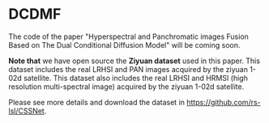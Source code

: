 # DCDMF
The code of the paper "Hyperspectral and Panchromatic images Fusion Based on The Dual Conditional Diffusion Model" will be coming soon.

**Note that** we have open source the **Ziyuan dataset** used in this paper. This dataset includes the real LRHSI and PAN images acquired by the ziyuan 1-02d satellite. This dataset also includes the real LRHSI and HRMSI (high resolution multi-spectral image) acquired by the ziyuan 1-02d satellite.

Please see more details and download the dataset in https://github.com/rs-lsl/CSSNet.
